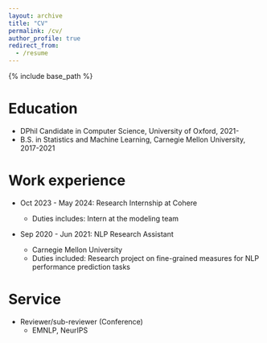 ```yaml
---
layout: archive
title: "CV"
permalink: /cv/
author_profile: true
redirect_from:
  - /resume
---
```


{% include base_path %}

Education
======
* DPhil Candidate in Computer Science, University of Oxford, 2021-
* B.S. in Statistics and Machine Learning, Carnegie Mellon University, 2017-2021

Work experience
======
* Oct 2023 - May 2024: Research Internship at Cohere
  * Duties includes: Intern at the modeling team  

* Sep 2020 - Jun 2021: NLP Research Assistant
  * Carnegie Mellon University
  * Duties included: Research project on fine-grained measures for NLP performance prediction tasks

Service
======
* Reviewer/sub-reviewer (Conference)
  * EMNLP, NeurIPS
